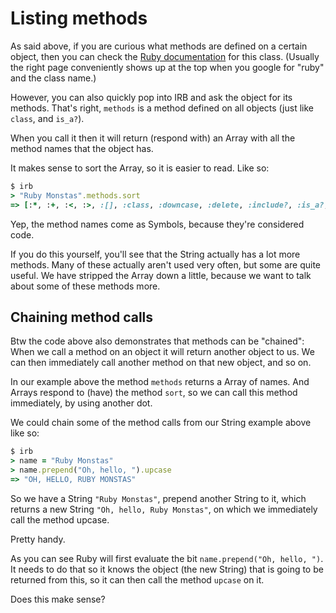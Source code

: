 # Listing methods

As said above, if you are curious what methods are defined on a certain object,
then you can check the [Ruby documentation](http://ruby-doc.org/core-2.2.0/)
for this class. (Usually the right page conveniently shows up at the top when
you google for "ruby" and the class name.)

However, you can also quickly pop into IRB and ask the object for its methods.
That's right, `methods` is a method defined on all objects (just like `class`,
and `is_a?`).

When you call it then it will return (respond with) an Array with all the
method names that the object has.

It makes sense to sort the Array, so it is easier to read. Like so:

```ruby
$ irb
> "Ruby Monstas".methods.sort
=> [:*, :+, :<, :>, :[], :class, :downcase, :delete, :include?, :is_a?, :length, :prepend, :start_with?]
```

Yep, the method names come as Symbols, because they're considered code.

If you do this yourself, you'll see that the String actually has a lot more
methods. Many of these actually aren't used very often, but some are quite
useful. We have stripped the Array down a little, because we want to talk about
some of these methods more.

## Chaining method calls

Btw the code above also demonstrates that methods can be "chained": When we
call a method on an object it will return another object to us. We can then
immediately call another method on that new object, and so on.

In our example above the method `methods` returns a Array of names. And
Arrays respond to (have) the method `sort`, so we can call this method
immediately, by using another dot.

We could chain some of the method calls from our String example above like so:

```ruby
$ irb
> name = "Ruby Monstas"
> name.prepend("Oh, hello, ").upcase
=> "OH, HELLO, RUBY MONSTAS"
```

So we have a String `"Ruby Monstas"`, prepend another String to it, which
returns a new String `"Oh, hello, Ruby Monstas"`, on which we immediately call
the method upcase.

Pretty handy.

As you can see Ruby will first evaluate the bit `name.prepend("Oh, hello, ")`.
It needs to do that so it knows the object (the new String) that is going
to be returned from this, so it can then call the method `upcase` on it.

Does this make sense?

